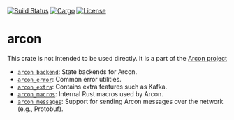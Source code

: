 [![Build Status](https://dev.azure.com/arcon-cda/arcon/_apis/build/status/cda-group.arcon?branchName=master)](https://dev.azure.com/arcon-cda/arcon/_build/latest?definitionId=1&branchName=master)
[![Cargo](https://img.shields.io/badge/crates.io-v0.1.3-orange)](https://crates.io/crates/arcon)
[![License](https://img.shields.io/badge/License-BSD%203--Clause-blue)](https://github.com/cda-group/arcon)

# arcon

This crate is not intended to be used directly. It is a part of the [Arcon project](https://github.com/cda-group/arcon)

* [`arcon_backend`]: State backends for Arcon.
* [`arcon_error`]: Common error utilities.
* [`arcon_extra`]: Contains extra features such as Kafka.
* [`arcon_macros`]: Internal Rust macros used by Arcon.
* [`arcon_messages`]: Support for sending Arcon messages over the network (e.g., Protobuf).

[`arcon_backend`]: arcon_backend
[`arcon_error`]: arcon_error
[`arcon_extra`]: arcon_extra
[`arcon_macros`]: arcon_macros
[`arcon_messages`]: arcon_messages
